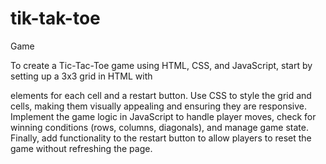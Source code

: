 # tik-tak-toe
Game
<br>

To create a Tic-Tac-Toe game using HTML, CSS, and JavaScript, start by setting up a 3x3 grid in HTML with <div> elements for each cell and a restart button. Use CSS to style the grid and cells, making them visually appealing and ensuring they are responsive. Implement the game logic in JavaScript to handle player moves, check for winning conditions (rows, columns, diagonals), and manage game state. Finally, add functionality to the restart button to allow players to reset the game without refreshing the page.
